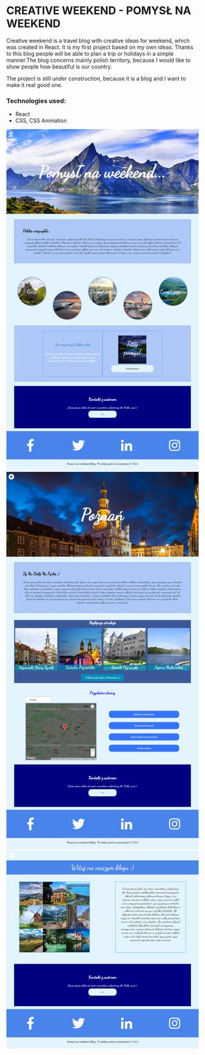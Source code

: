 # CREATIVE WEEKEND - POMYSŁ NA WEEKEND

Creative weekend is a travel blog with creative ideas for weekend, which was created in React. It is my first project based on my own ideas. Thanks to this blog people will be able to plan a trip or holidays in a simple manner.The blog concerns mainly polish territory, because I would like to show people how beautiful is our country.

The project is still under construction, because it is a blog and I want to make it real good one.

### Technologies used:
* React
* CSS, CSS Animation

 
![](./images/creative.png) 
![](./images/poznan.png) 
![](./images/oNas.png)











































 





